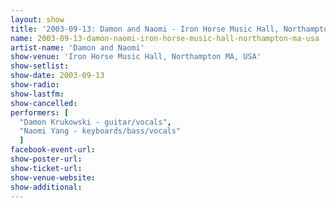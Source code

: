 ```yaml
---
layout: show
title: '2003-09-13: Damon and Naomi - Iron Horse Music Hall, Northampton MA, USA'
name: 2003-09-13-damon-naomi-iron-horse-music-hall-northampton-ma-usa
artist-name: 'Damon and Naomi'
show-venue: 'Iron Horse Music Hall, Northampton MA, USA'
show-setlist: 
show-date: 2003-09-13
show-radio: 
show-lastfm: 
show-cancelled: 
performers: [
  "Damon Krukowski - guitar/vocals",
  "Naomi Yang - keyboards/bass/vocals"
  ]
facebook-event-url: 
show-poster-url: 
show-ticket-url: 
show-venue-website: 
show-additional: 
---
```


